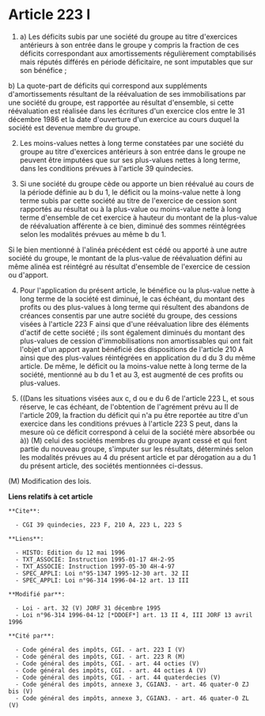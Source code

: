 # Article 223 I

1. a) Les déficits subis par une société du groupe au titre d'exercices antérieurs à son entrée dans le groupe y compris la
fraction de ces déficits correspondant aux amortissements régulièrement comptabilisés mais réputés différés en période
déficitaire, ne sont imputables que sur son bénéfice ;

b) La quote-part de déficits qui correspond aux suppléments d'amortissements résultant de la réévaluation de ses
immobilisations par une société du groupe, est rapportée au résultat d'ensemble, si cette réévaluation est réalisée dans les
écritures d'un exercice clos entre le 31 décembre 1986 et la date d'ouverture d'un exercice au cours duquel la société est
devenue membre du groupe.

2. Les moins-values nettes à long terme constatées par une société du groupe au titre d'exercices antérieurs à son entrée
dans le groupe ne peuvent être imputées que sur ses plus-values nettes à long terme, dans les conditions prévues à l'article
39 quindecies.

3. Si une société du groupe cède ou apporte un bien réévalué au cours de la période définie au b du 1, le déficit ou la
moins-value nette à long terme subis par cette société au titre de l'exercice de cession sont rapportés au résultat ou à la
plus-value ou moins-value nette à long terme d'ensemble de cet exercice à hauteur du montant de la plus-value de réévaluation
afférente à ce bien, diminué des sommes réintégrées selon les modalités prévues au même b du 1.

Si le bien mentionné à l'alinéa précédent est cédé ou apporté à une autre société du groupe, le montant de la plus-value de
réévaluation défini au même alinéa est réintégré au résultat d'ensemble de l'exercice de cession ou d'apport.

4. Pour l'application du présent article, le bénéfice ou la plus-value nette à long terme de la société est diminué, le cas
échéant, du montant des profits ou des plus-values à long terme qui résultent des abandons de créances consentis par une
autre société du groupe, des cessions visées à l'article 223 F ainsi que d'une réévaluation libre des éléments d'actif de
cette société ; ils sont également diminués du montant des plus-values de cession d'immobilisations non amortissables qui ont
fait l'objet d'un apport ayant bénéficié des dispositions de l'article 210 A ainsi que des plus-values réintégrées en
application du d du 3 du même article. De même, le déficit ou la moins-value nette à long terme de la société, mentionné au b
du 1 et au 3, est augmenté de ces profits ou plus-values.

5. ((Dans les situations visées aux c, d ou e du 6 de l'article 223 L, et sous réserve, le cas échéant, de l'obtention de
l'agrément prévu au II de l'article 209, la fraction du déficit qui n'a pu être reportée au titre d'un exercice dans les
conditions prévues à l'article 223 S peut, dans la mesure où ce déficit correspond à celui de la société mère absorbée ou à))
(M) celui des sociétés membres du groupe ayant cessé et qui font partie du nouveau groupe, s'imputer sur les résultats,
déterminés selon les modalités prévues au 4 du présent article et par dérogation au a du 1 du présent article, des sociétés
mentionnées ci-dessus.

(M) Modification des lois.

**Liens relatifs à cet article**

	**Cite**:

	  - CGI 39 quindecies, 223 F, 210 A, 223 L, 223 S

	**Liens**:

	  - HISTO: Edition du 12 mai 1996
	  - TXT_ASSOCIE: Instruction 1995-01-17 4H-2-95
	  - TXT_ASSOCIE: Instruction 1997-05-30 4H-4-97
	  - SPEC_APPLI: Loi n°95-1347 1995-12-30 art. 32 II
	  - SPEC_APPLI: Loi n°96-314 1996-04-12 art. 13 III

	**Modifié par**:

	  - Loi - art. 32 (V) JORF 31 décembre 1995
	  - Loi n°96-314 1996-04-12 [*DDOEF*] art. 13 II 4, III JORF 13 avril 1996

	**Cité par**:

	  - Code général des impôts, CGI. - art. 223 I (V)
	  - Code général des impôts, CGI. - art. 223 R (M)
	  - Code général des impôts, CGI. - art. 44 octies (V)
	  - Code général des impôts, CGI. - art. 44 octies A (V)
	  - Code général des impôts, CGI. - art. 44 quaterdecies (V)
	  - Code général des impôts, annexe 3, CGIAN3. - art. 46 quater-0 ZJ bis (V)
	  - Code général des impôts, annexe 3, CGIAN3. - art. 46 quater-0 ZL (V)
